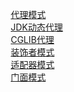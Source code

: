 


&emsp; [代理模式](/docs/java/Design/proxy.md)   
&emsp; [JDK动态代理](/docs/java/Design/DynamicProxy.md)   
&emsp; [CGLIB代理](/docs/java/Design/CGLIB.md)   
&emsp; [装饰者模式](/docs/java/Design/decorator.md)   
&emsp; [适配器模式](/docs/java/Design/adapter.md)   
&emsp; [门面模式](/docs/java/Design/facade.md)   
<!-- 
适配器模式和装饰器模式有什么区别？
虽然适配器模式和装饰器模式的结构类似，   但是每种模式的出现意图不同。适配器模式被用于桥接两个接口， 而装饰模式的目的是在不修改类的情况下给类增加新的功能。

适配器模式和代理模式之前有什么不同？
这个问题与前面的类似，   适配器模式和代理模式的区别在于他们的意图不同。由于适配器模式和代理模式都是封装真正执行动作的类， 因此结构是一致的， 但是适配器模式用于接口之间的转换， 而代理模式则是增加一个额外的中间层， 以便支持分配、控制或智能访问。
-->

